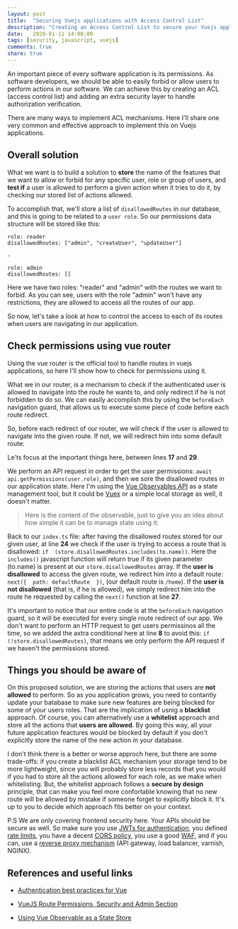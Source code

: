 ```yaml
---
layout: post
title:  "Securing Vuejs applications with Access Control List"
description: "Creating an Access Control List to secure your Vuejs application routes."
date:   2020-01-11 14:00:00
tags: [security, javascript, vuejs]
comments: true
share: true
---
```


An important piece of every software application is its permissions. As software developers, we should be able to easily forbid or allow users to perform actions in our software. We can achieve this by creating an ACL (access control list) and adding an extra security layer to handle authorization verification.

There are many ways to implement ACL mechanisms. Here I'll share one very common and effective approach to implement this on Vuejs applications.


Overall solution
---

What we want is to build a solution to **store** the name of the features that we want to allow or forbid for any specific user, role or group of users, and **test if** a user is allowed to perform a given action when it tries to do it, by checking our stored list of actions allowed.

To accomplish that, we'll store a list of `disallowedRoutes` in our database, and this is going to be related to a `user role`. So our permissions data structure will be stored like this:

```
role: reader
disallowedRoutes: ["admin", "createUser", "updateUser"]

-

role: admin
disallowedRoutes: []
```

Here we have two roles: "reader" and "admin" with the routes we want to forbid. As you can see, users with the role "admin" won't have any restrictions, they are allowed to access all the routes of our app.

So now, let's take a look at how to control the access to each of its routes when users are navigating in our application.


Check permissions using vue router
---

Using the vue router is the official tool to handle routes in vuejs applications, so here I'll show how to check for permissions using it.

What we in our router, is a mechanism to check if the authenticated user is allowed to navigate into the route he wants to, and only redirect if he is not forbidden to do so. We can easily accomplish this by using the `beforeEach` navigation guard, that allows us to execute some piece of code before each route redirect.

So, before each redirect of our router, we will check if the user is allowed to navigate into the given route. If not, we will redirect him into some default route:

<script src="https://gist.github.com/andreybleme/2120447feb729cdd0b351793950d690f.js"></script>

Le'ts focus at the important things here, between lines **17** and **29**.

We perform an API request in order to get the user permissions: `await  api.getPermissions(user.role)`, and then we sore the disallowed routes in our application state. Here I'm using the [Vue Observables API]([https://vuejs.org/v2/api/#Vue-observable](https://vuejs.org/v2/api/#Vue-observable)) as a state management tool, but it could be [Vuex]([https://vuex.vuejs.org/](https://vuex.vuejs.org/)) or a simple local storage as well, it doesn't matter.

> Here is the content of the observable, just to give you an idea about how simple it can be to manage state using it:

<script src="https://gist.github.com/andreybleme/a52f3ae935da45a5f0de3ebadaca8008.js"></script>

Back to our `index.ts` file: after having the disallowed routes stored for our given user, at line **24** we check if the user is trying to access a route that is disallowed: `if  (store.disallowedRoutes.includes(to.name))`. Here the `includes()` javascript function will return true if its given parameter (to.name) is present at our `store.disallowedRoutes` array. If the **user is disallowed** to access the given route, we redirect him into a default route: `next({  path: defaultRoute  })`, (our default route is `/home`). If the **user is not disallowed** (that is, if he is allowed), we simply redirect him into the route he requested by calling the `next()` function at line **27**.

It's important to notice that our entire code is at the `beforeEach` navigation guard, so it will be executed for every single route redirect of our app. We don't want to perform an HTTP request to get users permissinos all the time, so we added the axtra conditional here at line **8** to avoid this: `if (!store.disallowedRoutes)`, that means we only perform the API request if we haven't the permissions stored.


Things you should be aware of
----

On this proposed solution, we are storing the actions that users are **not allowed** to perform. So as you application grows, you need to contantly update your batabase to make sure new features are being blocked for some of your users roles. That are the implication of usnig a **blacklist** approach. Of course, you can alternatively use a **whitelist** approach and store all the actions that **users are allowed**. By going this way, all your future application feactures would be blocked by default if you don't explicitly store the name of the new action in your database.

I don't think there is a better or worse approch here, but there are some trade-offs: if you create a blacklist ACL mechanism your storage tend to be more lightweight, since you will probably store less records that you would if you had to store all the actions allowed for each role, as we make when whitelisting. But, the whitelist approach follows a **secure by design** principle, that can make you feel more confortable knowing that no new route will be allowed by mistake if someone forget to explicitly block it. It's up to you to decide which approach fits better on your context.

P.S We are only covering frontend security here. Your APIs should be secure as well. So make sure you use [JWTs for authentication]([http://andreybleme.com/2017-04-01/autenticacao-com-jwt-no-spring-boot/](http://andreybleme.com/2017-04-01/autenticacao-com-jwt-no-spring-boot/)), you defined [rate limits]([https://nordicapis.com/everything-you-need-to-know-about-api-rate-limiting/](https://nordicapis.com/everything-you-need-to-know-about-api-rate-limiting/)), you have a decent [CORS policy]([https://www.moesif.com/blog/technical/cors/Authoritative-Guide-to-CORS-Cross-Origin-Resource-Sharing-for-REST-APIs/](https://www.moesif.com/blog/technical/cors/Authoritative-Guide-to-CORS-Cross-Origin-Resource-Sharing-for-REST-APIs/)), you use a good [WAF]([https://www.owasp.org/index.php/Web_Application_Firewall](https://www.owasp.org/index.php/Web_Application_Firewall)), and if you can, use a [reverse proxy mechanism]([https://www.cloudflare.com/learning/cdn/glossary/reverse-proxy/](https://www.cloudflare.com/learning/cdn/glossary/reverse-proxy/)) (API gateway, load balancer, varnish, NGINX).


References and useful links
---

-  [Authentication best practices for Vue](https://blog.sqreen.com/authentication-best-practices-vue/)

-  [VueJS Route Permissions, Security and Admin Section](https://serversideup.net/vuejs-route-permissions-security-and-admin-section/)

-  [Using Vue Observable as a State Store](https://dev.to/cooperaustinj/using-vue-observable-as-a-state-store-37fa)

